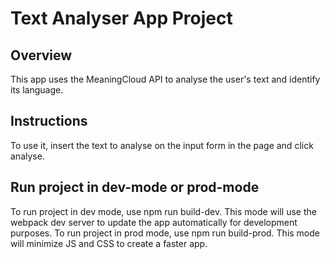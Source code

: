# Text Analyser App Project

## Overview
This app uses the MeaningCloud API to analyse the user's text and identify its language.

## Instructions
To use it, insert the text to analyse on the input form in the page and click analyse. 

## Run project in dev-mode or prod-mode
To run project in dev mode, use npm run build-dev. This mode will use the webpack dev server to update the app automatically for development purposes. 
To run project in prod mode, use npm run build-prod. This mode will minimize JS and CSS to create a faster app.
